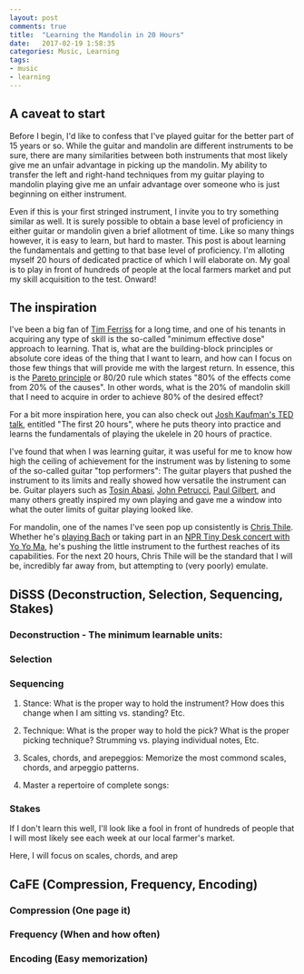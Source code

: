 ```yaml
---
layout: post
comments: true
title:  "Learning the Mandolin in 20 Hours"
date:   2017-02-19 1:58:35
categories: Music, Learning
tags:
- music
- learning
---
```


## A caveat to start

Before I begin, I'd like to confess that I've played guitar for the better part of 15 years or so. While the guitar and mandolin are different instruments to be sure, there are many similarities between both instruments that most likely give me an unfair advantage in picking up the mandolin. My ability to transfer the left and right-hand techniques from my guitar playing to mandolin playing give me an unfair advantage over someone who is just beginning on either instrument. 

Even if this is your first stringed instrument, I invite you to try something similar as well. It is surely possible to obtain a base level of proficiency in either guitar or mandolin given a brief allotment of time. Like so many things however, it is easy to learn, but hard to master. This post is about learning the fundamentals and getting to that base level of proficiency. I'm alloting myself 20 hours of dedicated practice of which I will elaborate on. My goal is to play in front of hundreds of people at the local farmers market and put my skill acquisition to the test. Onward! 

## The inspiration

I've been a big fan of <a href="http://tim.blog/podcast/">Tim Ferriss</a> for a long time, and one of his tenants in acquiring any type of skill is the so-called "minimum effective dose" approach to learning. That is, what are the building-block principles or absolute core ideas of the thing that I want to learn, and how can I focus on those few things that will provide me with the largest return. In essence, this is the <a href="https://en.wikipedia.org/wiki/Pareto_principle">Pareto principle</a> or 80/20 rule which states "80% of the effects come from 20% of the causes". In other words, what is the 20% of mandolin skill that I need to acquire in order to achieve 80% of the desired effect? 

For a bit more inspiration here, you can also check out <a href="https://www.youtube.com/watch?v=5MgBikgcWnY">Josh Kaufman's TED talk</a>, entitled "The first 20 hours", where he puts theory into practice and learns the fundamentals of playing the ukelele in 20 hours of practice. 

I've found that when I was learning guitar, it was useful for me to know how high the ceiling of achievement for the instrument was by listening to some of the so-called guitar "top performers": The guitar players that pushed the instrument to its limits and really showed how versatile the instrument can be. Guitar players such as <a href="">Tosin Abasi</a>, <a href="">John Petrucci</a>, <a href="">Paul Gilbert</a>, and many others greatly inspired my own playing and gave me a window into what the outer limits of guitar playing looked like. 

For mandolin, one of the names I've seen pop up consistently is <a href="https://en.wikipedia.org/wiki/Chris_Thile">Chris Thile</a>. Whether he's <a href="https://www.youtube.com/watch?v=NloB_UecPno">playing Bach</a> or taking part in an <a href="https://www.youtube.com/watch?v=O7EcT5YzKhQ">NPR Tiny Desk concert with Yo Yo Ma</a>, he's pushing the little instrument to the furthest reaches of its capabilities. For the next 20 hours, Chris Thile will be the standard that I will be, incredibly far away from, but attempting to (very poorly) emulate. 

## DiSSS (Deconstruction, Selection, Sequencing, Stakes)

### Deconstruction - The minimum learnable units:

### Selection

### Sequencing

1) Stance: 
What is the proper way to hold the instrument? How does this change when I am sitting vs. standing? Etc.

2) Technique: 
What is the proper way to hold the pick? What is the proper picking technique? Strumming vs. playing individual notes, Etc.

3) Scales, chords, and arepeggios:
Memorize the most commond scales, chords, and arpeggio patterns. 

4) Master a repertoire of complete songs:

### Stakes
If I don't learn this well, I'll look like a fool in front of hundreds of people that I will most likely see each week at our local farmer's market. 

Here, I will focus on scales, chords, and arep


## CaFE (Compression, Frequency, Encoding)

### Compression (One page it)



### Frequency (When and how often)

### Encoding (Easy memorization)